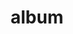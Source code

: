 ---
layout: album
resource: instagram
title: "album"
description: "masonry"
active: gallery
header-img: "img/gallery-bg.jpg"
album-title: "my 9th album"
images:
  - image_path: baohatran704/7/20190717_235654_66644121_193897494937990_3121248146121606329_n.jpg
  - image_path: baohatran704/7/20191009_001150_70041794_2635750993128458_4983246567615412503_n.jpg
  - image_path: baohatran704/7/20200313_095310_89594517_203493820876053_6300559439902283184_n.jpg
  - image_path: baohatran704/7/20200604_113256_101479988_397297454561484_8495264910113120766_n.jpg
  - image_path: baohatran704/7/20200807_193533_116896270_160703795621701_167376017206539091_n.jpg
  - image_path: baohatran704/7/20200825_104119_118212568_798705280937835_5429982270785385122_n.jpg
  - image_path: baohatran704/7/20200829_102243_118395220_231210668255468_7018591783139267926_n.jpg
  - image_path: baohatran704/7/20210906_221547_241181534_2638741719753475_4516445308479916362_n.jpg
  - image_path: baohatran704/7/20220111_170050_271548409_4520211411420899_716531528512190900_n.jpg
  - image_path: baohatran704/7/20230727_104001_363769563_18358318045070502_4745295964752223093_n.jpg
  - image_path: baohatran704/7/20231009_204919_387272689_715832793907198_3792406719745582639_n.jpg
  - image_path: baohatran704/7/20240709_121949_449693379_1024489949246608_3091459111376569703_n.jpg
  - image_path: baohatran704/7/20240717_170050_451575156_510640634643548_6092536892081076782_n.jpg
  - image_path: baohatran704/7/20241114_131338_467021279_898744889028784_1664647570810969639_n.jpg
---